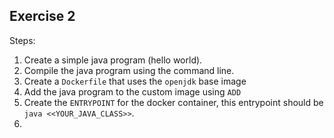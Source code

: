 Exercise 2
---
Steps:

1. Create a simple java program (hello world).
2. Compile the java program using the command line.
3. Create a `Dockerfile` that uses the `openjdk` base image
4. Add the java program to the custom image using `ADD`
5. Create the `ENTRYPOINT` for the docker container, this entrypoint should be `java <<YOUR_JAVA_CLASS>>`.
6. 